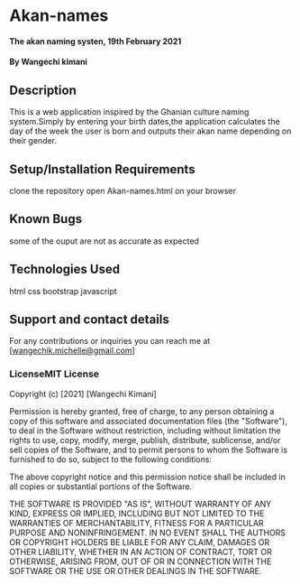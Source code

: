 # Akan-names

#### The akan naming systen, 19th February 2021

#### By Wangechi kimani

## Description

This is a web application inspired by the Ghanian culture naming system.Simply by entering your birth dates,the application calculates the day of the week the user is born and outputs their akan name depending on their gender.

## Setup/Installation Requirements

clone the repository
open Akan-names.html on your browser

## Known Bugs

some of the ouput are not as accurate as expected

## Technologies Used

html
css
bootstrap
javascript

## Support and contact details

For any contributions or inquiries you can reach me at [wangechik.michelle@gmail.com]

### LicenseMIT License

Copyright (c) [2021] [Wangechi Kimani]

Permission is hereby granted, free of charge, to any person obtaining a copy
of this software and associated documentation files (the "Software"), to deal
in the Software without restriction, including without limitation the rights
to use, copy, modify, merge, publish, distribute, sublicense, and/or sell
copies of the Software, and to permit persons to whom the Software is
furnished to do so, subject to the following conditions:

The above copyright notice and this permission notice shall be included in all
copies or substantial portions of the Software.

THE SOFTWARE IS PROVIDED "AS IS", WITHOUT WARRANTY OF ANY KIND, EXPRESS OR
IMPLIED, INCLUDING BUT NOT LIMITED TO THE WARRANTIES OF MERCHANTABILITY,
FITNESS FOR A PARTICULAR PURPOSE AND NONINFRINGEMENT. IN NO EVENT SHALL THE
AUTHORS OR COPYRIGHT HOLDERS BE LIABLE FOR ANY CLAIM, DAMAGES OR OTHER
LIABILITY, WHETHER IN AN ACTION OF CONTRACT, TORT OR OTHERWISE, ARISING FROM,
OUT OF OR IN CONNECTION WITH THE SOFTWARE OR THE USE OR OTHER DEALINGS IN THE
SOFTWARE.
